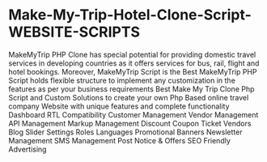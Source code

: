 # Make-My-Trip-Hotel-Clone-Script-WEBSITE-SCRIPTS
MakeMyTrip PHP Clone has special potential for providing domestic travel services in developing countries as it offers services for bus, rail, flight and hotel bookings. Moreover, MakeMyTrip Script is the Best MakeMyTrip PHP Script holds flexible structure to implement any customization in the features as per your business requirements Best Make My Trip Clone Php Script and Custom Solutions to create your own Php Based online travel company Website with unique features and complete functionality
Dashboard
RTL Compatibility
Customer Management
Vendor Management
API Management
Markup Management
Discount Coupon
Ticket
Vendors
Blog
Slider Settings
Roles
Languages
Promotional Banners
Newsletter Management
SMS Management
Post Notice & Offers
SEO Friendly
Advertising
  
